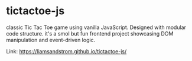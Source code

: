 # tictactoe-js
 classic Tic Tac Toe game using vanilla JavaScript. Designed with modular code structure. it's a smol but fun frontend project showcasing DOM manipulation and event-driven logic.

Link: https://liamsandstrom.github.io/tictactoe-js/